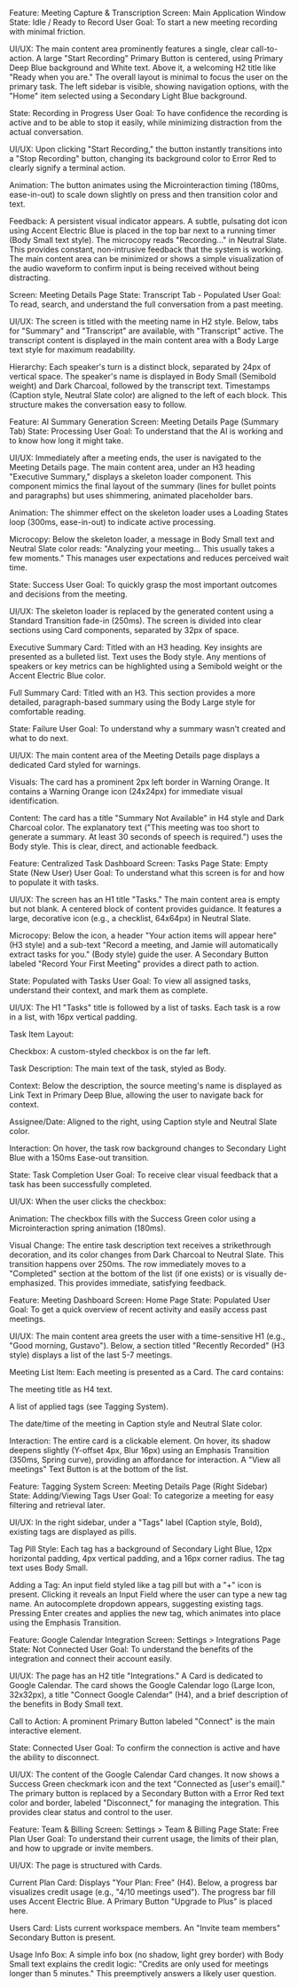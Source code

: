 Feature: Meeting Capture & Transcription
Screen: Main Application Window
State: Idle / Ready to Record
User Goal: To start a new meeting recording with minimal friction.

UI/UX: The main content area prominently features a single, clear call-to-action. A large "Start Recording" Primary Button is centered, using Primary Deep Blue background and White text. Above it, a welcoming H2 title like "Ready when you are." The overall layout is minimal to focus the user on the primary task. The left sidebar is visible, showing navigation options, with the "Home" item selected using a Secondary Light Blue background.

State: Recording in Progress
User Goal: To have confidence the recording is active and to be able to stop it easily, while minimizing distraction from the actual conversation.

UI/UX: Upon clicking "Start Recording," the button instantly transitions into a "Stop Recording" button, changing its background color to Error Red to clearly signify a terminal action.

Animation: The button animates using the Microinteraction timing (180ms, ease-in-out) to scale down slightly on press and then transition color and text.

Feedback: A persistent visual indicator appears. A subtle, pulsating dot icon using Accent Electric Blue is placed in the top bar next to a running timer (Body Small text style). The microcopy reads "Recording..." in Neutral Slate. This provides constant, non-intrusive feedback that the system is working. The main content area can be minimized or shows a simple visualization of the audio waveform to confirm input is being received without being distracting.

Screen: Meeting Details Page
State: Transcript Tab - Populated
User Goal: To read, search, and understand the full conversation from a past meeting.

UI/UX: The screen is titled with the meeting name in H2 style. Below, tabs for "Summary" and "Transcript" are available, with "Transcript" active. The transcript content is displayed in the main content area with a Body Large text style for maximum readability.

Hierarchy: Each speaker's turn is a distinct block, separated by 24px of vertical space. The speaker's name is displayed in Body Small (Semibold weight) and Dark Charcoal, followed by the transcript text. Timestamps (Caption style, Neutral Slate color) are aligned to the left of each block. This structure makes the conversation easy to follow.

Feature: AI Summary Generation
Screen: Meeting Details Page (Summary Tab)
State: Processing
User Goal: To understand that the AI is working and to know how long it might take.

UI/UX: Immediately after a meeting ends, the user is navigated to the Meeting Details page. The main content area, under an H3 heading "Executive Summary," displays a skeleton loader component. This component mimics the final layout of the summary (lines for bullet points and paragraphs) but uses shimmering, animated placeholder bars.

Animation: The shimmer effect on the skeleton loader uses a Loading States loop (300ms, ease-in-out) to indicate active processing.

Microcopy: Below the skeleton loader, a message in Body Small text and Neutral Slate color reads: "Analyzing your meeting... This usually takes a few moments." This manages user expectations and reduces perceived wait time.

State: Success
User Goal: To quickly grasp the most important outcomes and decisions from the meeting.

UI/UX: The skeleton loader is replaced by the generated content using a Standard Transition fade-in (250ms). The screen is divided into clear sections using Card components, separated by 32px of space.

Executive Summary Card: Titled with an H3 heading. Key insights are presented as a bulleted list. Text uses the Body style. Any mentions of speakers or key metrics can be highlighted using a Semibold weight or the Accent Electric Blue color.

Full Summary Card: Titled with an H3. This section provides a more detailed, paragraph-based summary using the Body Large style for comfortable reading.

State: Failure
User Goal: To understand why a summary wasn't created and what to do next.

UI/UX: The main content area of the Meeting Details page displays a dedicated Card styled for warnings.

Visuals: The card has a prominent 2px left border in Warning Orange. It contains a Warning Orange icon (24x24px) for immediate visual identification.

Content: The card has a title "Summary Not Available" in H4 style and Dark Charcoal color. The explanatory text ("This meeting was too short to generate a summary. At least 30 seconds of speech is required.") uses the Body style. This is clear, direct, and actionable feedback.

Feature: Centralized Task Dashboard
Screen: Tasks Page
State: Empty State (New User)
User Goal: To understand what this screen is for and how to populate it with tasks.

UI/UX: The screen has an H1 title "Tasks." The main content area is empty but not blank. A centered block of content provides guidance. It features a large, decorative icon (e.g., a checklist, 64x64px) in Neutral Slate.

Microcopy: Below the icon, a header "Your action items will appear here" (H3 style) and a sub-text "Record a meeting, and Jamie will automatically extract tasks for you." (Body style) guide the user. A Secondary Button labeled "Record Your First Meeting" provides a direct path to action.

State: Populated with Tasks
User Goal: To view all assigned tasks, understand their context, and mark them as complete.

UI/UX: The H1 "Tasks" title is followed by a list of tasks. Each task is a row in a list, with 16px vertical padding.

Task Item Layout:

Checkbox: A custom-styled checkbox is on the far left.

Task Description: The main text of the task, styled as Body.

Context: Below the description, the source meeting's name is displayed as Link Text in Primary Deep Blue, allowing the user to navigate back for context.

Assignee/Date: Aligned to the right, using Caption style and Neutral Slate color.

Interaction: On hover, the task row background changes to Secondary Light Blue with a 150ms Ease-out transition.

State: Task Completion
User Goal: To receive clear visual feedback that a task has been successfully completed.

UI/UX: When the user clicks the checkbox:

Animation: The checkbox fills with the Success Green color using a Microinteraction spring animation (180ms).

Visual Change: The entire task description text receives a strikethrough decoration, and its color changes from Dark Charcoal to Neutral Slate. This transition happens over 250ms. The row immediately moves to a "Completed" section at the bottom of the list (if one exists) or is visually de-emphasized. This provides immediate, satisfying feedback.

Feature: Meeting Dashboard
Screen: Home Page
State: Populated
User Goal: To get a quick overview of recent activity and easily access past meetings.

UI/UX: The main content area greets the user with a time-sensitive H1 (e.g., "Good morning, Gustavo"). Below, a section titled "Recently Recorded" (H3 style) displays a list of the last 5-7 meetings.

Meeting List Item: Each meeting is presented as a Card. The card contains:

The meeting title as H4 text.

A list of applied tags (see Tagging System).

The date/time of the meeting in Caption style and Neutral Slate color.

Interaction: The entire card is a clickable element. On hover, its shadow deepens slightly (Y-offset 4px, Blur 16px) using an Emphasis Transition (350ms, Spring curve), providing an affordance for interaction. A "View all meetings" Text Button is at the bottom of the list.

Feature: Tagging System
Screen: Meeting Details Page (Right Sidebar)
State: Adding/Viewing Tags
User Goal: To categorize a meeting for easy filtering and retrieval later.

UI/UX: In the right sidebar, under a "Tags" label (Caption style, Bold), existing tags are displayed as pills.

Tag Pill Style: Each tag has a background of Secondary Light Blue, 12px horizontal padding, 4px vertical padding, and a 16px corner radius. The tag text uses Body Small.

Adding a Tag: An input field styled like a tag pill but with a "+" icon is present. Clicking it reveals an Input Field where the user can type a new tag name. An autocomplete dropdown appears, suggesting existing tags. Pressing Enter creates and applies the new tag, which animates into place using the Emphasis Transition.

Feature: Google Calendar Integration
Screen: Settings > Integrations Page
State: Not Connected
User Goal: To understand the benefits of the integration and connect their account easily.

UI/UX: The page has an H2 title "Integrations." A Card is dedicated to Google Calendar. The card shows the Google Calendar logo (Large Icon, 32x32px), a title "Connect Google Calendar" (H4), and a brief description of the benefits in Body Small text.

Call to Action: A prominent Primary Button labeled "Connect" is the main interactive element.

State: Connected
User Goal: To confirm the connection is active and have the ability to disconnect.

UI/UX: The content of the Google Calendar Card changes. It now shows a Success Green checkmark icon and the text "Connected as [user's email]." The primary button is replaced by a Secondary Button with a Error Red text color and border, labeled "Disconnect," for managing the integration. This provides clear status and control to the user.

Feature: Team & Billing
Screen: Settings > Team & Billing Page
State: Free Plan
User Goal: To understand their current usage, the limits of their plan, and how to upgrade or invite members.

UI/UX: The page is structured with Cards.

Current Plan Card: Displays "Your Plan: Free" (H4). Below, a progress bar visualizes credit usage (e.g., "4/10 meetings used"). The progress bar fill uses Accent Electric Blue. A Primary Button "Upgrade to Plus" is placed here.

Users Card: Lists current workspace members. An "Invite team members" Secondary Button is present.

Usage Info Box: A simple info box (no shadow, light grey border) with Body Small text explains the credit logic: "Credits are only used for meetings longer than 5 minutes." This preemptively answers a likely user question.